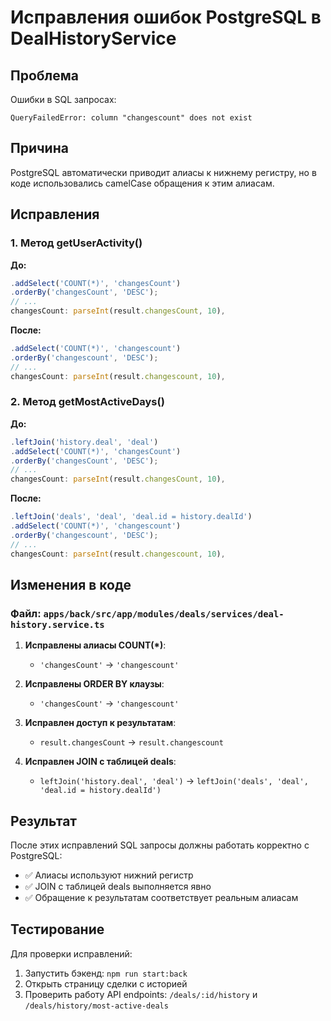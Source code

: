 # Исправления ошибок PostgreSQL в DealHistoryService

## Проблема
Ошибки в SQL запросах:
```
QueryFailedError: column "changescount" does not exist
```

## Причина
PostgreSQL автоматически приводит алиасы к нижнему регистру, но в коде использовались camelCase обращения к этим алиасам.

## Исправления

### 1. Метод getUserActivity()
**До:**
```typescript
.addSelect('COUNT(*)', 'changesCount')
.orderBy('changesCount', 'DESC');
// ...
changesCount: parseInt(result.changesCount, 10),
```

**После:**
```typescript
.addSelect('COUNT(*)', 'changescount')
.orderBy('changescount', 'DESC');
// ...
changesCount: parseInt(result.changescount, 10),
```

### 2. Метод getMostActiveDays()
**До:**
```typescript
.leftJoin('history.deal', 'deal')
.addSelect('COUNT(*)', 'changesCount')
.orderBy('changesCount', 'DESC');
// ...
changesCount: parseInt(result.changesCount, 10),
```

**После:**
```typescript
.leftJoin('deals', 'deal', 'deal.id = history.dealId')
.addSelect('COUNT(*)', 'changescount')
.orderBy('changescount', 'DESC');
// ...
changesCount: parseInt(result.changescount, 10),
```

## Изменения в коде

### Файл: `apps/back/src/app/modules/deals/services/deal-history.service.ts`

1. **Исправлены алиасы COUNT(*)**:
   - `'changesCount'` → `'changescount'`
   
2. **Исправлены ORDER BY клаузы**:
   - `'changesCount'` → `'changescount'`
   
3. **Исправлен доступ к результатам**:
   - `result.changesCount` → `result.changescount`
   
4. **Исправлен JOIN с таблицей deals**:
   - `leftJoin('history.deal', 'deal')` → `leftJoin('deals', 'deal', 'deal.id = history.dealId')`

## Результат
После этих исправлений SQL запросы должны работать корректно с PostgreSQL:

- ✅ Алиасы используют нижний регистр
- ✅ JOIN с таблицей deals выполняется явно
- ✅ Обращение к результатам соответствует реальным алиасам

## Тестирование
Для проверки исправлений:
1. Запустить бэкенд: `npm run start:back`
2. Открыть страницу сделки с историей
3. Проверить работу API endpoints: `/deals/:id/history` и `/deals/history/most-active-deals`